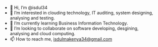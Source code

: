 - 👋 Hi, I’m @isdul34
- 👀 I’m interested in clouding technology, IT auditing, system designing, analysing and testing.
- 🌱 I’m currently learning Business Information Technology.
- 💞️ I’m looking to collaborate on software developing, desgining, analysing and cloud computing.
- 📫 How to reach me, isdulmakenya34@gmail.com

<!---
isdul34/isdul34 is a ✨ special ✨ repository because its `README.md` (this file) appears on your GitHub profile.
You can click the Preview link to take a look at your changes.
--->
